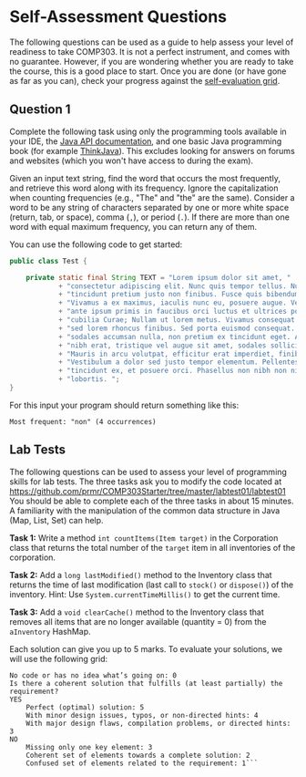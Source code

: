 # Self-Assessment Questions

The following questions can be used as a guide to help assess your level of readiness to take COMP303. It is not a perfect instrument, and comes with no guarantee. However, if you are wondering whether you are ready to take the course, this is a good place to start. Once you are done (or have gone as far as you can), check your progress against the [self-evaluation grid](Evaluation.md).

## Question 1

Complete the following task using only the programming tools available in your IDE, the [Java API documentation](https://docs.oracle.com/javase/8/docs/api/), and one basic Java programming book (for example [ThinkJava](http://www.greenteapress.com/thinkapjava/thinkapjava.pdf)). This excludes looking for answers on forums and websites (which you won't have access to during the exam).

Given an input text string, find the word that occurs the most frequently, and retrieve this word along with its frequency. Ignore the capitalization when counting frequencies (e.g., "The" and "the" are the same). Consider a word to be any string of characters separated by one or more white space (return, tab, or space), comma (`,`), or period (`.`). If there are more than one word with equal maximum frequency, you can return any of them.

You can use the following code to get started:

```java
public class Test {

	private static final String TEXT = "Lorem ipsum dolor sit amet, "
			+ "consectetur adipiscing elit. Nunc quis tempor tellus. Nulla "
			+ "tincidunt pretium justo non finibus. Fusce quis bibendum ante. "
			+ "Vivamus a ex maximus, iaculis nunc eu, posuere augue. Vestibulum "
			+ "ante ipsum primis in faucibus orci luctus et ultrices posuere "
			+ "cubilia Curae; Nullam ut lorem metus. Vivamus consequat eros "
			+ "sed lorem rhoncus finibus. Sed porta euismod consequat. Etiam "
			+ "sodales accumsan nulla, non pretium ex tincidunt eget. Aliquam "
			+ "nibh erat, tristique vel augue sit amet, sodales sollicitudin leo. "
			+ "Mauris in arcu volutpat, efficitur erat imperdiet, finibus dolor. "
			+ "Vestibulum a dolor sed justo tempor elementum. Pellentesque eu "
			+ "tincidunt ex, et posuere orci. Phasellus non nibh non nibh pharetra "
			+ "lobortis. ";
}
```

For this input your program should return something like this:

```
Most frequent: "non" (4 occurrences)
```

## Lab Tests

The following questions can be used to assess your level of programming skills for lab tests. The three tasks ask you to modify the code located at
https://github.com/prmr/COMP303Starter/tree/master/labtest01/labtest01
You should be able to complete each of the three tasks in about 15 minutes.
A familiarity with the manipulation of the common data structure in Java (Map, List, Set) can help.

**Task 1:** Write a method `int countItems(Item target)` in the Corporation class that returns the total number of the `target` item in all inventories of the corporation.

**Task 2:** Add a `long lastModified()` method to the Inventory class that returns the time of last modification (last call to `stock()` or `dispose()`) of the inventory. Hint: Use `System.currentTimeMillis()` to get the current time.

**Task 3:** Add a `void clearCache()` method to the Inventory class that removes all items that are no longer available (quantity = 0) from the `aInventory` HashMap.

Each solution can give you up to 5 marks. To evaluate your solutions, we will use the following grid:

```
No code or has no idea what’s going on: 0
Is there a coherent solution that fulfills (at least partially) the requirement?
YES
	Perfect (optimal) solution: 5
	With minor design issues, typos, or non-directed hints: 4
	With major design flaws, compilation problems, or directed hints: 3
NO
	Missing only one key element: 3
	Coherent set of elements towards a complete solution: 2
	Confused set of elements related to the requirement: 1```
